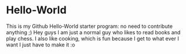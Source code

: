 # Hello-World
This is my Github Hello-World starter program: no need to contribute anything ;)
Hey guys I am just a normal guy who likes to read books and play chess.
I also like cooking, which is fun because I get to what ever I want I just have to make it :o
